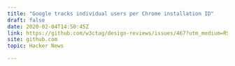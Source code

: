 ```yaml
---
title: "Google tracks individual users per Chrome installation ID"
draft: false
date: 2020-02-04T14:50:45Z
link: https://github.com/w3ctag/design-reviews/issues/467?utm_medium=RSS&utm_source=hune#issuecomment-581944600
site: github.com
topic: Hacker News  

---
```

